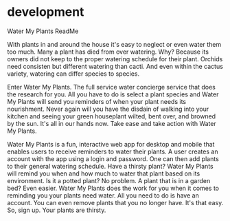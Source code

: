 # development

Water My Plants ReadMe

With plants in and around the house it's easy to neglect or even water them too much.  Many a plant has died from
over watering.  Why?  Because its owners did not keep to the proper watering schedule for their plant.  Orchids 
need consisten but different watering than cacti.  And even within the cactus variety, watering can differ species
to species.  

Enter Water My Plants.  The full service water concierge service that does the research for you.  All you have to 
do is select a plant species and Water My Plants will send you reminders of when your plant needs its nourishment.
 Never again will you have the disdain of walking into your kitchen and seeing your green houseplant wilted, bent 
 over, and browned by the sun.  It's all in our hands now.  Take ease and take action with Water My Plants.
 
 Water My Plants is a fun, interactive web app for desktop and mobile that enables users to receive reminders to 
 water their plants.  A user creates an account with the app using a login and password.  One can then add plants 
 to their general watering schedule. Have a thirsty plant?  Water My Plants will remind you when and how much to 
 water that plant based on its environment.  Is it a potted plant? No problem.  A plant that is in a garden bed? 
 Even easier.  Water My Plants does the work for you when it comes to reminding you your plants need water.  All 
 you need to do is have an account.  You can even remove plants that you no longer have.  It's that easy. 
  So, sign up.  Your plants are thirsty.
